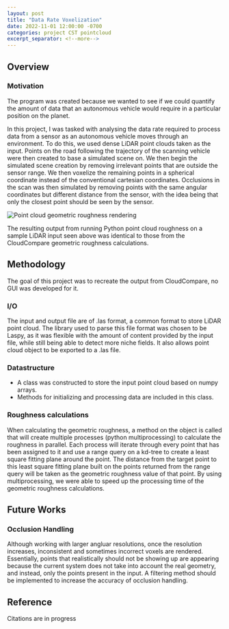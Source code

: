```yaml
---
layout: post
title: "Data Rate Voxelization"
date: 2022-11-01 12:00:00 -0700
categories: project CST pointcloud
excerpt_separator: <!--more-->
---
```


## Overview

### Motivation

The program was created because we wanted to see if we could quantify the amount
of data that an autonomous vehicle would require in a particular position on
the planet.

In this project, I was tasked with analysing the data rate required to process
data from a sensor as an autonomous vehicle moves through an environment. To
do this, we used dense LiDAR point clouds taken as the input.
Points on the road following the trajectory of the scanning vehicle were then
created to base a simulated scene on. We then begin the simulated scene creation
by removing irrelevant points that are outside the sensor range.
We then voxelize the remaining points in a spherical coordinate instead of the
conventional cartesian coordinates.
Occlusions in the scan was then simulated by removing points with the same
angular coordinates but different distance from the sensor, with the idea being
that only the closest point should be seen by the sensor.

![Point cloud geometric roughness rendering](/assets/sensor_vox/single_sensor_scan.jpg)

The resulting output from running Python point cloud roughness on a sample LiDAR
input seen above was identical to those from the CloudCompare geometric
roughness calculations.

## Methodology

The goal of this project was to recreate the output from CloudCompare, no GUI
was developed for it.

### I/O

The input and output file are of .las format, a common format to store LiDAR
point cloud. The library used to parse this file format was chosen to be Laspy,
as it was flexible with the amount of content provided by the input file, while
still being able to detect more niche fields. It also allows point cloud object
to be exported to a .las file.

### Datastructure

- A class was constructed to store the input point cloud based on numpy arrays.
- Methods for initializing and processing data are included in this class.

### Roughness calculations

When calculating the geometric roughness, a method on the object is called that
will create multiple processes (python multiprocessing) to calculate the
roughness in parallel. Each process will iterate through every point that has
been assigned to it and use a range query on a kd-tree to create a least square
fitting plane around the point. The distance from the target point to this
least square fitting plane built on the points returned from the range query
will be taken as the geometric roughness value of that point. By using
multiprocessing, we were able to speed up the processing time of the geometric
roughness calculations.

## Future Works

### Occlusion Handling

Although working with larger angluar resolutions, once the resolution increases,
inconsistent and sometimes incorrect voxels are rendered. Essentially, points
that realistically should not be showing up are appearing because the current
system does not take into account the real geometry, and instead, only the
points present in the input. A filtering method should be implemented to
increase the accuracy of occlusion handling.

## Reference

Citations are in progress
